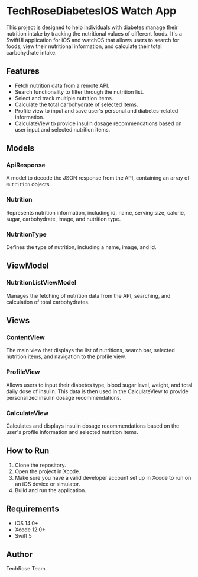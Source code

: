 # TechRoseDiabetesIOS Watch App

This project is designed to help individuals with diabetes manage their nutrition intake by tracking the nutritional values of different foods. It's a SwiftUI application for iOS and watchOS that allows users to search for foods, view their nutritional information, and calculate their total carbohydrate intake.

## Features

- Fetch nutrition data from a remote API.
- Search functionality to filter through the nutrition list.
- Select and track multiple nutrition items.
- Calculate the total carbohydrate of selected items.
- Profile view to input and save user's personal and diabetes-related information.
- CalculateView to provide insulin dosage recommendations based on user input and selected nutrition items.

## Models

### ApiResponse
A model to decode the JSON response from the API, containing an array of `Nutrition` objects.

### Nutrition
Represents nutrition information, including id, name, serving size, calorie, sugar, carbohydrate, image, and nutrition type.

### NutritionType
Defines the type of nutrition, including a name, image, and id.

## ViewModel

### NutritionListViewModel
Manages the fetching of nutrition data from the API, searching, and calculation of total carbohydrates.

## Views

### ContentView
The main view that displays the list of nutritions, search bar, selected nutrition items, and navigation to the profile view.

### ProfileView
Allows users to input their diabetes type, blood sugar level, weight, and total daily dose of insulin. This data is then used in the CalculateView to provide personalized insulin dosage recommendations.

### CalculateView
Calculates and displays insulin dosage recommendations based on the user's profile information and selected nutrition items.

## How to Run

1. Clone the repository.
2. Open the project in Xcode.
3. Make sure you have a valid developer account set up in Xcode to run on an iOS device or simulator.
4. Build and run the application.

## Requirements

- iOS 14.0+
- Xcode 12.0+
- Swift 5

## Author

TechRose Team
